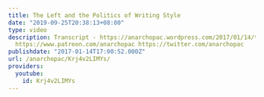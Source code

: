 ```yaml
---
title: The Left and the Politics of Writing Style
date: "2019-09-25T20:38:13+08:00"
type: video
description: Transcript - https://anarchopac.wordpress.com/2017/01/14/the-politics-of-writing-style/
  https://www.patreon.com/anarchopac https://twitter.com/anarchopac
publishdate: "2017-01-14T17:00:52.000Z"
url: /anarchopac/Krj4v2LIMYs/
providers:
  youtube:
    id: Krj4v2LIMYs
---
```

